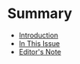 # Summary

* [Introduction](README.md)
* [In This Issue](in_this_issue.md)
* [Editor's Note](editors_note.md)


